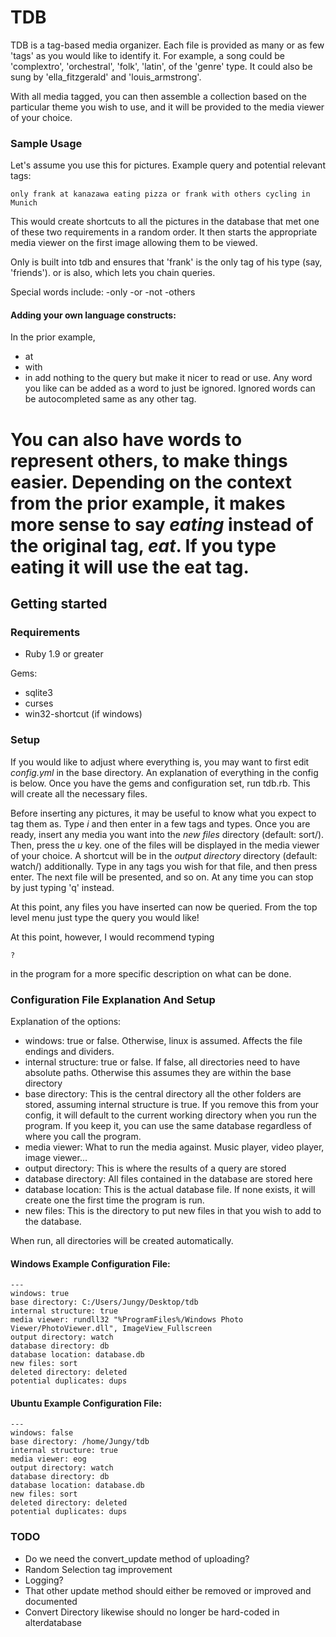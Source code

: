 TDB
===

TDB is a tag-based media organizer. Each file is provided as many or as few 'tags' as you would like to identify it. For example, a song could be 'complextro', 'orchestral', 'folk', 'latin',
of the 'genre' type. It could also be sung by 'ella_fitzgerald' and 'louis_armstrong'. 

With all media tagged, you can then assemble a collection based on the particular theme you wish to use, and it will be provided to the media viewer of your choice.

### Sample Usage

Let's assume you use this for pictures. Example query and potential relevant tags:
```
only frank at kanazawa eating pizza or frank with others cycling in Munich
```
This would create shortcuts to all the pictures in the database that met one of these two requirements in a random order. It then starts the appropriate media viewer on the first image allowing them to be viewed.

Only is built into tdb and ensures that 'frank' is the only tag of his type (say, 'friends'). or is also, which lets you chain queries.

Special words include:
-only
-or
-not
-others

#### Adding your own language constructs:
In the prior example,
- at
- with
- in
add nothing to the query but make it nicer to read or use. Any word you like can be added as a word to just be ignored. Ignored words can be autocompleted same as any other tag.

You can also have words to represent others, to make things easier. Depending on the context from the prior example, it makes more sense to say *eating* instead of the original
tag, *eat*. If you type eating it will use the eat tag.
===

## Getting started

### Requirements

- Ruby 1.9 or greater

Gems:
- sqlite3
- curses
- win32-shortcut (if windows)

### Setup

If you would like to adjust where everything is, you may want to first edit *config.yml* in the base directory. An explanation of everything in the config is below.
Once you have the gems and configuration set, run tdb.rb. This will create all the necessary files.

Before inserting any pictures, it may be useful to know what you expect to tag them as. Type *i* and then enter in a few tags and types. Once you are ready, insert
any media you want into the *new files* directory (default: sort/). Then, press the *u* key. one of the files will be displayed in the media viewer of your choice. A shortcut
will be in the *output directory* directory (default: watch/) additionally. Type in any tags you wish for that file, and then press enter. The next file will be presented, and so on.
At any time you can stop by just typing 'q' instead.

At this point, any files you have inserted can now be queried. From the top level menu just type the query you would like!


At this point, however, I would recommend typing
```
?
```
in the program for a more specific description on what can be done.

### Configuration File Explanation And Setup
Explanation of the options:
- windows: true or false. Otherwise, linux is assumed. Affects the file endings and dividers.
- internal structure: true or false. If false, all directories need to have absolute paths. Otherwise this assumes they are within the base directory
- base directory: This is the central directory all the other folders are stored, assuming internal structure is true. If you remove this from your config, it will default to the current working directory when you run the program. If you keep it, you can use the same database regardless of where you call the program.
- media viewer: What to run the media against. Music player, video player, image viewer...
- output directory: This is where the results of a query are stored
- database directory: All files contained in the database are stored here
- database location: This is the actual database file. If none exists, it will create one the first time the program is run.
- new files: This is the directory to put new files in that you wish to add to the database.

When run, all directories will be created automatically.

#### Windows Example Configuration File:
```
---
windows: true
base directory: C:/Users/Jungy/Desktop/tdb
internal structure: true
media viewer: rundll32 "%ProgramFiles%/Windows Photo Viewer/PhotoViewer.dll", ImageView_Fullscreen
output directory: watch
database directory: db
database location: database.db
new files: sort
deleted directory: deleted
potential duplicates: dups
```

#### Ubuntu Example Configuration File:
```
---
windows: false
base directory: /home/Jungy/tdb
internal structure: true
media viewer: eog
output directory: watch
database directory: db
database location: database.db
new files: sort
deleted directory: deleted
potential duplicates: dups
```

### TODO

- Do we need the convert_update method of uploading?
- Random Selection tag improvement
- Logging?
- That other update method should either be removed or improved and documented
- Convert Directory likewise should no longer be hard-coded in alterdatabase
